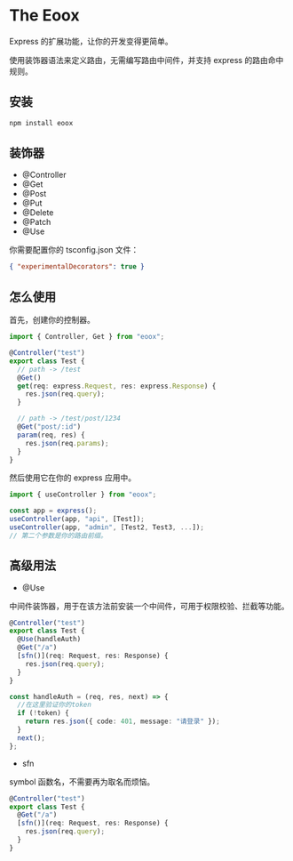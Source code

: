 # The Eoox

Express 的扩展功能，让你的开发变得更简单。

使用装饰器语法来定义路由，无需编写路由中间件，并支持 express 的路由命中规则。

## 安装

```sh
npm install eoox
```

## 装饰器

- @Controller
- @Get
- @Post
- @Put
- @Delete
- @Patch
- @Use

你需要配置你的 tsconfig.json 文件：

```json
{ "experimentalDecorators": true }
```

## 怎么使用

首先，创建你的控制器。

```ts
import { Controller, Get } from "eoox";

@Controller("test")
export class Test {
  // path -> /test
  @Get()
  get(req: express.Request, res: express.Response) {
    res.json(req.query);
  }

  // path -> /test/post/1234
  @Get("post/:id")
  param(req, res) {
    res.json(req.params);
  }
}
```

然后使用它在你的 express 应用中。

```ts
import { useController } from "eoox";

const app = express();
useController(app, "api", [Test]);
useController(app, "admin", [Test2, Test3, ...]);
// 第二个参数是你的路由前缀。
```

## 高级用法

- @Use

中间件装饰器，用于在该方法前安装一个中间件，可用于权限校验、拦截等功能。

```ts
@Controller("test")
export class Test {
  @Use(handleAuth)
  @Get("/a")
  [sfn()](req: Request, res: Response) {
    res.json(req.query);
  }
}

const handleAuth = (req, res, next) => {
  //在这里验证你的token
  if (!token) {
    return res.json({ code: 401, message: "请登录" });
  }
  next();
};
```

- sfn

symbol 函数名，不需要再为取名而烦恼。

```ts
@Controller("test")
export class Test {
  @Get("/a")
  [sfn()](req: Request, res: Response) {
    res.json(req.query);
  }
}
```
